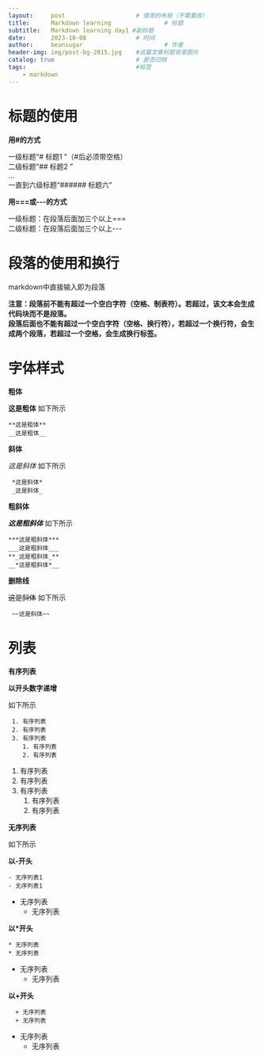 ```yaml
---
layout:     post   				    # 使用的布局（不需要改）
title:      Markdown learning				# 标题 
subtitle:   Markdown learning day1 #副标题
date:       2023-10-08 				# 时间
author:     beansugar 						# 作者
header-img: img/post-bg-2015.jpg 	#这篇文章标题背景图片
catalog: true 						# 是否归档
tags:								#标签
    - markdown
---
```



# 标题的使用  #


**用#的方式**  

一级标题“# 标题1  ”（#后必须带空格）   
二级标题“## 标题2 ”    
...   
一直到六级标题“###### 标题六”


**用===或---的方式**  

一级标题：在段落后面加三个以上===  
二级标题：在段落后面加三个以上---

# 段落的使用和换行


markdown中直接输入即为段落   

**注意：段落前不能有超过一个空白字符（空格、制表符）。若超过，该文本会生成代码块而不是段落。**  
**段落后面也不能有超过一个空白字符（空格、换行符），若超过一个换行符，会生成两个段落，若超过一个空格，会生成换行标签。**

# 字体样式


**粗体**  

**这是粗体**
如下所示

  
    **这是粗体**  
    __这是粗体__    


**斜体**  

*这是斜体*
如下所示 
    
    
     *这是斜体*  
     _这是斜体_

  
**粗斜体**  

***这是粗斜体***
如下所示 

  
    ***这是粗斜体***    
    ___这是粗斜体___  
    **_这是粗斜体_**
    __*这是粗斜体*__  
  

**删除线**  

~~这是斜体~~
如下所示 
    
    
     ~~这是斜体~~  



# 列表

**有序列表**  

**以开头数字递增**  

如下所示  
  
  
     1. 有序列表  
     2. 有序列表
     3. 有序列表
        1. 有序列表
        2. 有序列表

 1. 有序列表  
 2. 有序列表
 3. 有序列表
    1. 有序列表
    2. 有序列表

**无序列表**  

如下所示  

**以-开头**  


    - 无序列表1  
    - 无序列表1  

- 无序列表
  - 无序列表

**以*开头**  

    * 无序列表  
    * 无序列表 

* 无序列表
  * 无序列表

**以+开头**  

      + 无序列表  
      + 无序列表 
+ 无序列表
  + 无序列表  
 
  
